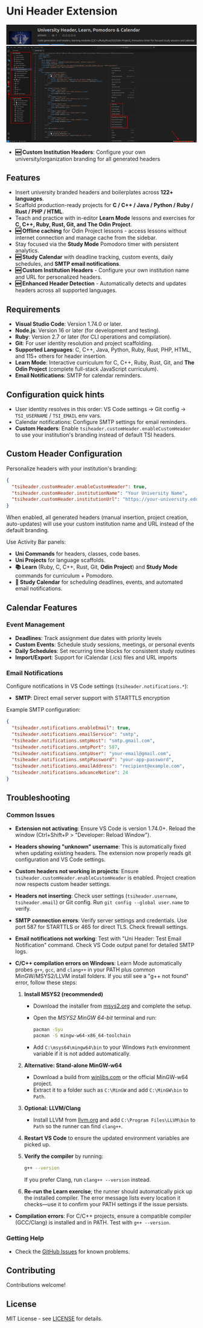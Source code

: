 # Uni Header Extension

![OnMarketplace](image.png)
![Uni Header Overview](resources/main-picture.png)

- **🆕 Custom Institution Headers**: Configure your own university/organization branding for all generated headers

## Features

- Insert university branded headers and boilerplates across **122+ languages**.
- Scaffold production-ready projects for **C / C++ / Java / Python / Ruby / Rust / PHP / HTML**.
- Teach and practice with in-editor **Learn Mode** lessons and exercises for **C, C++, Ruby, Rust, Git, and The Odin Project**.
- **🆕 Offline caching** for Odin Project lessons - access lessons without internet connection and manage cache from the sidebar.
- Stay focused via the **Study Mode** Pomodoro timer with persistent analytics.
- **🆕 Study Calendar** with deadline tracking, custom events, daily schedules, and **SMTP email notifications**.
- **🆕 Custom Institution Headers** - Configure your own institution name and URL for personalized headers.
- **🆕 Enhanced Header Detection** - Automatically detects and updates headers across all supported languages.

## Requirements

- **Visual Studio Code**: Version 1.74.0 or later.
- **Node.js**: Version 16 or later (for development and testing).
- **Ruby**: Version 2.7 or later (for CLI operations and compilation).
- **Git**: For user identity resolution and project scaffolding.
- **Supported Languages**: C, C++, Java, Python, Ruby, Rust, PHP, HTML, and 115+ others for header insertion.
- **Learn Mode**: Interactive curriculum for C, C++, Ruby, Rust, Git, and **The Odin Project** (complete full-stack JavaScript curriculum).
- **Email Notifications**: SMTP for calendar reminders.

## Configuration quick hints

- User identity resolves in this order: VS Code settings → Git config → `TSI_USERNAME` / `TSI_EMAIL` env vars.
- Calendar notifications: Configure SMTP settings for email reminders.
- **Custom Headers**: Enable `tsiheader.customHeader.enableCustomHeader` to use your institution's branding instead of default TSI headers.

## Custom Header Configuration

Personalize headers with your institution's branding:

```json
{
  "tsiheader.customHeader.enableCustomHeader": true,
  "tsiheader.customHeader.institutionName": "Your University Name",
  "tsiheader.customHeader.institutionUrl": "https://your-university.edu"
}
```

When enabled, all generated headers (manual insertion, project creation, auto-updates) will use your custom institution name and URL instead of the default branding.

Use Activity Bar panels:

- **Uni Commands** for headers, classes, code bases.
- **Uni Projects** for language scaffolds.
- **📚 Learn** (Ruby, C, C++, Rust, Git, **Odin Project**) and **Study Mode** commands for curriculum + Pomodoro.
- **📅 Study Calendar** for scheduling deadlines, events, and automated email notifications.

## Calendar Features

### Event Management

- **Deadlines**: Track assignment due dates with priority levels
- **Custom Events**: Schedule study sessions, meetings, or personal events
- **Daily Schedules**: Set recurring time blocks for consistent study routines
- **Import/Export**: Support for iCalendar (.ics) files and URL imports

### Email Notifications

Configure notifications in VS Code settings (`tsiheader.notifications.*`):

- **SMTP**: Direct email server support with STARTTLS encryption

Example SMTP configuration:

```json
{
  "tsiheader.notifications.enableEmail": true,
  "tsiheader.notifications.emailService": "smtp",
  "tsiheader.notifications.smtpHost": "smtp.gmail.com",
  "tsiheader.notifications.smtpPort": 587,
  "tsiheader.notifications.smtpUser": "your-email@gmail.com",
  "tsiheader.notifications.smtpPassword": "your-app-password",
  "tsiheader.notifications.emailAddress": "recipient@example.com",
  "tsiheader.notifications.advanceNotice": 24
}
```

## Troubleshooting

### Common Issues

- **Extension not activating**: Ensure VS Code is version 1.74.0+. Reload the window (Ctrl+Shift+P > "Developer: Reload Window").
- **Headers showing "unknown" username**: This is automatically fixed when updating existing headers. The extension now properly reads git configuration and VS Code settings.
- **Custom headers not working in projects**: Ensure `tsiheader.customHeader.enableCustomHeader` is enabled. Project creation now respects custom header settings.
- **Headers not inserting**: Check user settings (`tsiheader.username`, `tsiheader.email`) or Git config. Run `git config --global user.name` to verify.
- **SMTP connection errors**: Verify server settings and credentials. Use port 587 for STARTTLS or 465 for direct TLS. Check firewall settings.
- **Email notifications not working**: Test with "Uni Header: Test Email Notification" command. Check VS Code output panel for detailed SMTP logs.
- **C/C++ compilation errors on Windows**: Learn Mode automatically probes `g++`, `gcc`, and `clang++` in your PATH plus common MinGW/MSYS2/LLVM install folders. If you still see a "g++ not found" error, follow these steps:
  1. **Install MSYS2 (recommended)**
     - Download the installer from [msys2.org](https://www.msys2.org/) and complete the setup.
     - Open the *MSYS2 MinGW 64-bit* terminal and run:

       ```bash
       pacman -Syu
       pacman -S mingw-w64-x86_64-toolchain
       ```

     - Add `C:\msys64\mingw64\bin` to your Windows `Path` environment variable if it is not added automatically.
  2. **Alternative: Stand-alone MinGW-w64**
     - Download a build from [winlibs.com](https://winlibs.com/) or the official MinGW-w64 project.
     - Extract it to a folder such as `C:\MinGW` and add `C:\MinGW\bin` to `Path`.
  3. **Optional: LLVM/Clang**
     - Install LLVM from [llvm.org](https://releases.llvm.org/download.html) and add `C:\Program Files\LLVM\bin` to `Path` so the runner can find `clang++`.
  4. **Restart VS Code** to ensure the updated environment variables are picked up.
  5. **Verify the compiler** by running:

     ```bash
     g++ --version
     ```

     If you prefer Clang, run `clang++ --version` instead.
  6. **Re-run the Learn exercise**; the runner should automatically pick up the installed compiler. The error message lists every location it checks—use it to confirm your PATH settings if the issue persists.

- **Compilation errors**: For C/C++ projects, ensure a compatible compiler (GCC/Clang) is installed and in PATH. Test with `g++ --version`.

### Getting Help

- Check the [GitHub Issues](https://github.com/st93642/TSI_Header/issues) for known problems.

## Contributing

Contributions welcome!

## License

MIT License - see [LICENSE](LICENSE) for details.
